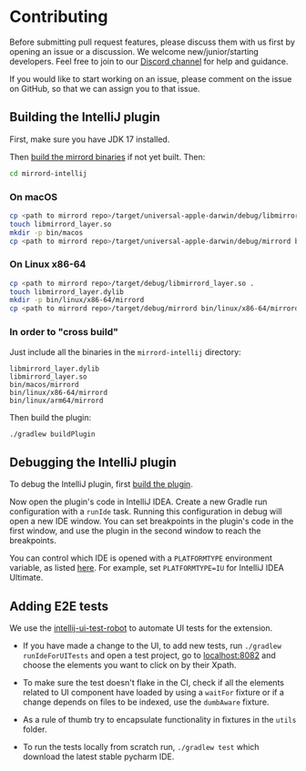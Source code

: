 # Contributing

Before submitting pull request features, please discuss them with us first by opening an issue or a discussion.
We welcome new/junior/starting developers. Feel free to join to our [Discord channel](https://discord.gg/metalbear) for help and guidance.

If you would like to start working on an issue, please comment on the issue on GitHub, so that we can assign you to that
issue.

## Building the IntelliJ plugin

First, make sure you have JDK 17 installed. 

Then [build the mirrord binaries](https://github.com/metalbear-co/mirrord/blob/main/CONTRIBUTING.md#build-and-run-mirrord) if not yet built. Then:

```bash
cd mirrord-intellij
```

### On macOS

```bash
cp <path to mirrord repo>/target/universal-apple-darwin/debug/libmirrord_layer.dylib .
touch libmirrord_layer.so
mkdir -p bin/macos
cp <path to mirrord repo>/target/universal-apple-darwin/debug/mirrord bin/macos/
```

### On Linux x86-64

```bash
cp <path to mirrord repo>/target/debug/libmirrord_layer.so .
touch libmirrord_layer.dylib
mkdir -p bin/linux/x86-64/mirrord
cp <path to mirrord repo>/target/debug/mirrord bin/linux/x86-64/mirrord
```

### In order to "cross build"
Just include all the binaries in the `mirrord-intellij` directory:
```text
libmirrord_layer.dylib
libmirrord_layer.so
bin/macos/mirrord
bin/linux/x86-64/mirrord
bin/linux/arm64/mirrord
```

Then build the plugin:
```bash
./gradlew buildPlugin
```

## Debugging the IntelliJ plugin

To debug the IntelliJ plugin, first [build the plugin](#building-the-intellij-plugin).

Now open the plugin's code in IntelliJ IDEA. Create a new Gradle run configuration with a `runIde` task.
Running this configuration in debug will open a new IDE window.
You can set breakpoints in the plugin's code in the first window, and use the plugin in the second window to reach the breakpoints.

You can control which IDE is opened with a `PLATFORMTYPE` environment variable, as listed [here](https://plugins.jetbrains.com/docs/intellij/tools-gradle-intellij-plugin.html#intellij-extension-type). For example, set `PLATFORMTYPE=IU` for IntelliJ IDEA Ultimate.


## Adding E2E tests

We use the [intellij-ui-test-robot](https://github.com/JetBrains/intellij-ui-test-robot) to automate UI tests for the extension.

- If you have made a change to the UI, to add new tests, run `./gradlew runIdeForUITests` and open a test project,
go to [localhost:8082](http://localhost:8082) and choose the elements you want to click on by their Xpath.

- To make sure the test doesn't flake in the CI, check if all the elements related to UI component have loaded by using
 a `waitFor` fixture or if a change depends on files to be indexed, use the `dumbAware` fixture.

- As a rule of thumb try to encapsulate functionality in fixtures in the `utils` folder.

- To run the tests locally from scratch run, `./gradlew test` which download the latest stable pycharm IDE. 



